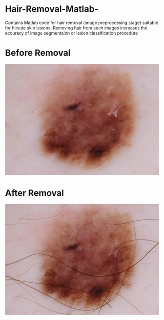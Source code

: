 # Hair-Removal-Matlab-

Contains Matlab code for hair removal (image preprocessing stage) suitable for hirsute skin lesions. Removing hair from such images increases the accuracy of image segmentaion or lesion classification procedure

# Before Removal
![alt text](https://github.com/vkumar1997/Hair-Removal-Matlab-/blob/master/removed_hair.jpg?raw=true)

# After Removal
![alt text](https://github.com/vkumar1997/Hair-Removal-Matlab-/blob/master/5436e3f1bae478396759f472.jpg?raw=true)
